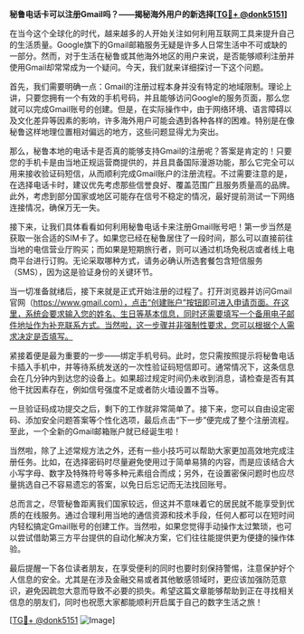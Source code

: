 **秘鲁电话卡可以注册Gmail吗？——揭秘海外用户的新选择[[TG💪+ @donk5151](https://t.me/s/donk5151)]**

在当今这个全球化的时代，越来越多的人开始关注如何利用互联网工具来提升自己的生活质量。Google旗下的Gmail邮箱服务无疑是许多人日常生活中不可或缺的一部分。然而，对于生活在秘鲁或其他海外地区的用户来说，是否能够顺利注册并使用Gmail却常常成为一个疑问。今天，我们就来详细探讨一下这个问题。

首先，我们需要明确一点：Gmail的注册过程本身并没有特定的地域限制。理论上讲，只要您拥有一个有效的手机号码，并且能够访问Google的服务页面，那么您就可以完成Gmail账号的创建。但是，在实际操作中，由于网络环境、语言障碍以及文化差异等因素的影响，许多海外用户可能会遇到各种各样的困难。特别是在像秘鲁这样地理位置相对偏远的地方，这些问题显得尤为突出。

那么，秘鲁本地的电话卡是否真的能够支持Gmail的注册呢？答案是肯定的！只要您的手机卡是由当地正规运营商提供的，并且具备国际漫游功能，那么它完全可以用来接收验证码短信，从而顺利完成Gmail账户的注册流程。不过需要注意的是，在选择电话卡时，建议优先考虑那些信誉良好、覆盖范围广且服务质量高的品牌。此外，考虑到部分国家或地区可能存在信号不稳定的情况，最好提前测试一下网络连接情况，确保万无一失。

接下来，让我们具体看看如何利用秘鲁电话卡来注册Gmail账号吧！第一步当然是获取一张合适的SIM卡了。如果您已经在秘鲁居住了一段时间，那么可以直接前往当地的电信营业厅购买；而如果是短期旅行者，则可以通过机场免税店或者线上电商平台进行订购。无论采取哪种方式，请务必确认所选套餐包含短信服务（SMS），因为这是验证身份的关键环节。

当一切准备就绪后，接下来就是正式开始注册的过程了。打开浏览器并访问Gmail官网（https://www.gmail.com），点击“创建账户”按钮即可进入申请页面。在这里，系统会要求输入您的姓名、生日等基本信息，同时还需要填写一个备用电子邮件地址作为补充联系方式。当然啦，这一步骤并非强制性要求，您可以根据个人需求决定是否填写。

紧接着便是最为重要的一步——绑定手机号码。此时，您只需按照提示将秘鲁电话卡插入手机中，并等待系统发送的一次性验证码短信即可。通常情况下，这条信息会在几分钟内到达您的设备上。如果超过规定时间仍未收到消息，请检查是否有其他干扰因素存在，例如信号强度不足或者防火墙设置不当等。

一旦验证码成功提交之后，剩下的工作就非常简单了。接下来，您可以自由设定密码、添加安全问题答案等个性化选项，最后点击“下一步”便完成了整个注册流程。至此，一个全新的Gmail邮箱账户就已经诞生啦！

当然啦，除了上述常规方法之外，还有一些小技巧可以帮助大家更加高效地完成注册任务。比如，在选择密码时尽量避免使用过于简单易猜的内容，而是应该结合大小写字母、数字及特殊符号等多种元素组合而成；另外，在设置密保问题时也应尽量挑选自己不容易遗忘的答案，以免日后忘记而无法找回账号。

总而言之，尽管秘鲁距离我们国家较远，但这并不意味着它的居民就不能享受到优质的在线服务。通过合理利用当地的通信资源和技术手段，任何人都可以在短时间内轻松搞定Gmail账号的创建工作。当然啦，如果您觉得手动操作太过繁琐，也可以尝试借助第三方平台提供的自动化解决方案，它们往往能提供更为便捷的操作体验。

最后提醒一下各位读者朋友，在享受便利的同时也要时刻保持警惕，注意保护好个人信息的安全。尤其是在涉及金融交易或者其他敏感领域时，更应该加强防范意识，避免因疏忽大意而导致不必要的损失。希望这篇文章能够帮助到正在寻找相关信息的朋友们，同时也祝愿大家都能顺利开启属于自己的数字生活之旅！

[[TG💪+ @donk5151](https://t.me/s/donk5151) ![Image](https://i.postimg.cc/rwNCRYN7/Snipaste-2025-04-30-17-27-05.png)]